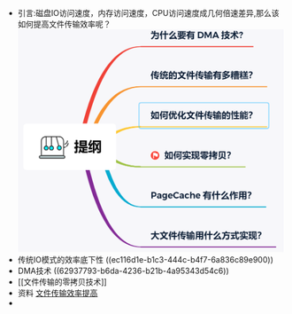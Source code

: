 - 引言:磁盘IO访问速度，内存访问速度，CPU访问速度成几何倍速差异,那么该如何提高文件传输效率呢？
  ![image.png](../assets/image_1653831725270_0.png)
- 传统IO模式的效率底下性
  ((ec116d1e-b1c3-444c-b4f7-6a836c89e900))
- DMA技术
  ((62937793-b6da-4236-b21b-4a95343d54c6))
- [[文件传输的零拷贝技术]]
- 资料
  [文件传输效率提高](https://www.cnblogs.com/xiaolincoding/p/13719610.html)
-
